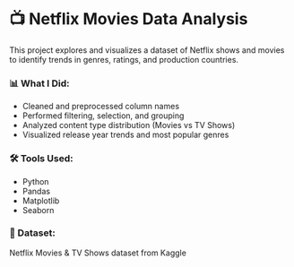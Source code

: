 # 📺 Netflix Movies Data Analysis

This project explores and visualizes a dataset of Netflix shows and movies to identify trends in genres, ratings, and production countries.

### 📊 What I Did:
- Cleaned and preprocessed column names
- Performed filtering, selection, and grouping
- Analyzed content type distribution (Movies vs TV Shows)
- Visualized release year trends and most popular genres

### 🛠️ Tools Used:
- Python
- Pandas
- Matplotlib
- Seaborn

### 📁 Dataset:
Netflix Movies & TV Shows dataset from Kaggle
